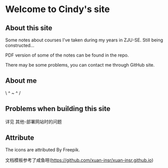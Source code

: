 # Welcome to Cindy's site
## About this site
Some notes about courses I've taken during my years in ZJU-SE.
Still being constructed...

PDF version of some of the notes can be found in the repo.

There may be some problems, you can contact me through GitHub site.

## About me
 \\ ^ ~ ^ /

## Problems when building this site
详见 其他-部署网站时的问题

## Attribute
The icons are attributed By Freepik.

文档模板参考了咸鱼暄(https://github.com/xuan-insr/xuan-insr.github.io)



